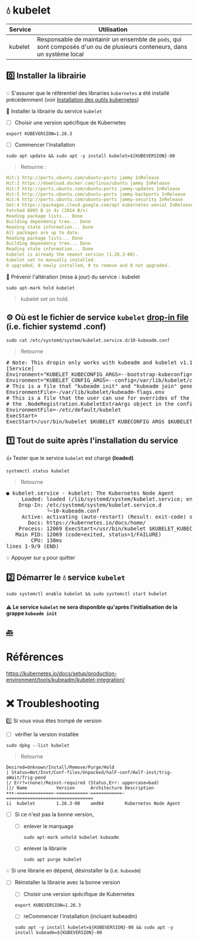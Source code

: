 #  :droplet: kubelet

| Service | Utilisation                                                   |
|---------|--------------------------------------------------------------------------------------------------------------------------|
| kubelet | Responsable de maintainir un ensemble de `pods`, qui sont composés d'un ou de plusieurs conteneurs, dans un système local |

## :zero: Installer la librairie

:bulb: S'assurer que le référentiel des librairies `kubernetes` a été installé précédemment (voir [Installation des outils kubernetes](kube-tools.md#one-installer-le-référentiel-google-cloud))

:round_pushpin: Installer la librairie du service `kubelet`

- [ ] Choisir une version spécifique de Kubernetes

```
export KUBEVERSION=1.26.3
``` 

- [ ] Commencer l'installation

```
sudo apt update && sudo apt -y install kubelet=${KUBEVERSION}-00
```
> Retourne :
```yaml
Hit:1 http://ports.ubuntu.com/ubuntu-ports jammy InRelease
Hit:2 https://download.docker.com/linux/ubuntu jammy InRelease                                  
Hit:3 http://ports.ubuntu.com/ubuntu-ports jammy-updates InRelease                              
Hit:5 http://ports.ubuntu.com/ubuntu-ports jammy-backports InRelease
Hit:6 http://ports.ubuntu.com/ubuntu-ports jammy-security InRelease
Get:4 https://packages.cloud.google.com/apt kubernetes-xenial InRelease [8993 B]
Fetched 8993 B in 4s (2014 B/s)                            
Reading package lists... Done
Building dependency tree... Done
Reading state information... Done
All packages are up to date.
Reading package lists... Done
Building dependency tree... Done
Reading state information... Done
kubelet is already the newest version (1.26.3-00).
kubelet set to manually installed.
0 upgraded, 0 newly installed, 0 to remove and 0 not upgraded.
```

:round_pushpin:  Prévenir l'altération (mise à jour) du service :droplet: kubelet

```
sudo apt-mark hold kubelet
```
> kubelet set on hold.


## :gear: Où est le fichier de service `kubelet` [drop-in file](https://stackoverflow.com/questions/59842743/what-is-a-drop-in-file-what-is-a-drop-in-directory-how-to-edit-systemd-service) (i.e. fichier systemd .conf)

```
sudo cat /etc/systemd/system/kubelet.service.d/10-kubeadm.conf
```
> Retourne
<pre>
# Note: This dropin only works with kubeadm and kubelet v1.11+
[Service]
Environment="KUBELET_KUBECONFIG_ARGS=--bootstrap-kubeconfig=/etc/kubernetes/bootstrap-kubelet.conf --kubeconfig=/etc/kubernetes/kubelet.conf"
Environment="KUBELET_CONFIG_ARGS=--config=/var/lib/kubelet/config.yaml"
# This is a file that "kubeadm init" and "kubeadm join" generates at runtime, populating the KUBELET_KUBEADM_ARGS variable dynamically
EnvironmentFile=-/var/lib/kubelet/kubeadm-flags.env
# This is a file that the user can use for overrides of the kubelet args as a last resort. Preferably, the user should use
# the .NodeRegistration.KubeletExtraArgs object in the configuration files instead. KUBELET_EXTRA_ARGS should be sourced from this file.
EnvironmentFile=-/etc/default/kubelet
ExecStart=
ExecStart=/usr/bin/kubelet $KUBELET_KUBECONFIG_ARGS $KUBELET_CONFIG_ARGS $KUBELET_KUBEADM_ARGS $KUBELET_EXTRA_ARGS
</pre>

## :one: Tout de suite après l'installation du service

:+1: Tester que le service `kubelet` est chargé **(loaded)**

```
systemctl status kubelet
```
> Retourne
<pre>
● kubelet.service - kubelet: The Kubernetes Node Agent
     Loaded: loaded (/lib/systemd/system/kubelet.service; enabled; vendor preset: enabled)
    Drop-In: /etc/systemd/system/kubelet.service.d
             └─10-kubeadm.conf
     Active: activating (auto-restart) (Result: exit-code) since Fri 2023-03-31 20:46:50 UTC; 6s ago
       Docs: https://kubernetes.io/docs/home/
    Process: 12069 ExecStart=/usr/bin/kubelet $KUBELET_KUBECONFIG_ARGS $KUBELET_CONFIG_ARGS $KUBELET_KUBEADM_ARGS $KUBELET_EXTRA_ARGS (code=exited, >
   Main PID: 12069 (code=exited, status=1/FAILURE)
        CPU: 138ms
lines 1-9/9 (END)
</pre>

:bulb: Appuyer sur `q` pour quitter

## :two: Démarrer le :droplet: service `kubelet`

``` 
sudo systemctl enable kubelet && sudo systemctl start kubelet
```

#### :warning: Le service `kubelet` ne sera disponible qu'après l'initialisation de la grappe `kubeadm init`

## [:back:](../#round_pushpin-installation-des-services)

# Références

https://kubernetes.io/docs/setup/production-environment/tools/kubeadm/kubelet-integration/


# :x: Troubleshooting

:one: Si vous vous êtes trompé de version 

- [ ] vérifier la version installée

```
sudo dpkg --list kubelet
```
> Retourne
```
Desired=Unknown/Install/Remove/Purge/Hold
| Status=Not/Inst/Conf-files/Unpacked/halF-conf/Half-inst/trig-aWait/Trig-pend
|/ Err?=(none)/Reinst-required (Status,Err: uppercase=bad)
||/ Name           Version      Architecture Description
+++-==============-============-============-=================================
ii  kubelet        1.26.3-00    amd64        Kubernetes Node Agent
```

- [ ] Si ce n'est pas la bonne version, 

  - [ ] enlever le marquage

     ```
     sudo apt-mark unhold kubelet kubeadm
     ```

   - [ ] enlever la librairie

     ```
     sudo apt purge kubelet
     ```

:bulb: Si une librarie en dépend, désinstaller la (i.e. `kubeadm`)

- [ ] Réinstaller la librairie avec la bonne version

     - [ ] Choisir une version spécifique de Kubernetes

     ```
     export KUBEVERSION=1.26.3
     ``` 

     - [ ] reCommencer l'installation (incluant kubeadm)

     ```
     sudo apt -y install kubelet=${KUBEVERSION}-00 && sudo apt -y install kubeadm=${KUBEVERSION}-00
     ```
